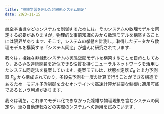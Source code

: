 ```yaml
---
title: "機械学習を用いた非線形システム同定"
date: 2023-11-15
---
```


航空宇宙機などのシステムを制御するためには，そのシステムの数理モデルを同定する必要がありますが，物理的な事前知識のみから数理モデルを構築することには限界があります．そこで，システムの挙動を計測し，取得したデータから数理モデルを構築する「システム同定」が盛んに研究されています．

我々は，複雑な非線形システムの状態空間モデルを構築することを目的としており，あらゆる連続関数を近似できる性質を持つニューラルネットワークを活用したシステム同定法を提案しています．提案モデルは，状態推定器 $E_{\theta}$ と出力予測器 $P_{\phi}$ から構成されており，多段先予測を一度の計算で行うことができる構造であるため，モデル予測制御を含むオンラインで高速計算が必要な制御に適用可能であるという利点があります．

我々は現在，これまでモデル化できなかった複雑な物理現象を含むシステムの同定や，車の自動運転などの実際のシステムへの適用を試みています．